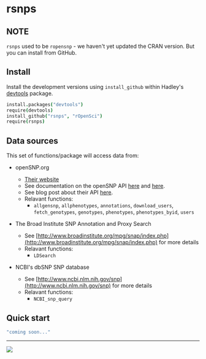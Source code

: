 rsnps
=======

## NOTE
`rsnps` used to be `ropensnp` - we haven't yet updated the CRAN version. But you can install from GitHub. 

## Install 
Install the development versions using `install_github` within Hadley's [devtools](https://github.com/hadley/devtools) package.

```coffee
install.packages("devtools")
require(devtools)
install_github("rsnps", "rOpenSci")
require(rsnps)
```

## Data sources
This set of functions/package will access data from: 

+ openSNP.org
	+ [Their website](http://opensnp.org/)
	+ See documentation on the openSNP API [here](http://opensnp.org/faq#api) and [here](https://github.com/gedankenstuecke/snpr/wiki/JSON-API).
	+ See blog post about their API [here](http://opensnp.wordpress.com/2012/01/18/some-progress-on-the-api-json-endpoints/).
	+ Relavant functions:
		+ `allgensnp`, `allphenotypes`, `annotations`, `download_users`, `fetch_genotypes`, `genotypes`, `phenotypes`, `phenotypes_byid`, `users`


+ The Broad Institute SNP Annotation and Proxy Search
	+ See [http://www.broadinstitute.org/mpg/snap/index.php](http://www.broadinstitute.org/mpg/snap/index.php) for more details
	+ Relavant functions:
		+ `LDSearch`

+ NCBI's dbSNP SNP database
	+ See [http://www.ncbi.nlm.nih.gov/snp](http://www.ncbi.nlm.nih.gov/snp) for more details
	+ Relavant functions:
		+ `NCBI_snp_query`

## Quick start

```coffee
"coming soon..."
```

---

[![](http://ropensci.org/public_images/github_footer.png)](http://ropensci.org)
